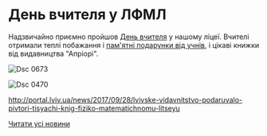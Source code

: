 # День вчителя у ЛФМЛ

Надзвичайно приємно пройшов [День вчителя](/images/blog/день-вчителя-у-лфмл/dsc_0673.jpg) у нашому ліцеї. Вчителі отримали теплі побажання і [пам'ятні подарунки від учнів](/images/blog/день-вчителя-у-лфмл/dsc_0470.jpg), і цікаві книжки від видавництва "Апріорі".

![Dsc 0673](/images/blog/день-вчителя-у-лфмл/dsc_0673.jpg)

![Dsc 0470](/images/blog/день-вчителя-у-лфмл/dsc_0470.jpg)

http://portal.lviv.ua/news/2017/09/28/lvivske-vidavnitstvo-podaruvalo-pivtori-tisyachi-knig-fiziko-matematichnomu-litseyu

[Читати усі новини](/news)

